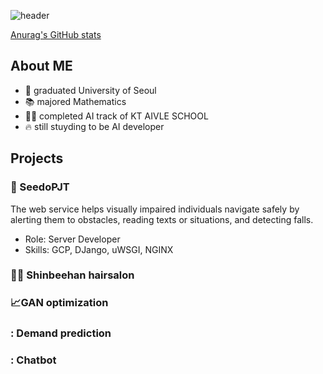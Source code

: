![header](https://capsule-render.vercel.app/api?type=waving&color=99CCFF&height=100&section=header&text=Cheongbee%20Park&fontSize=50)

[Anurag's GitHub stats](https://github-readme-stats.vercel.app/api?username=anuraghazra&show_icons=true&theme=transparent)

## About ME

- 🏫 graduated University of Seoul
- 📚 majored Mathematics
- 👩‍💻 completed AI track of KT AIVLE SCHOOL
- 🔥 still stuyding to be AI developer

## Projects
### 📱 SeedoPJT
  The web service helps visually impaired individuals navigate safely by alerting them to obstacles, reading texts or situations, and detecting falls.  
- Role: Server Developer
- Skills: GCP, DJango, uWSGI, NGINX
### 💇‍♂️ Shinbeehan hairsalon

### 📈GAN optimization
### : Demand prediction
### : Chatbot
<!--
**07070700/07070700** is a ✨ _special_ ✨ repository because its `README.md` (this file) appears on your GitHub profile.

Here are some ideas to get you started:

- 🔭 I’m currently working on ...
- 🌱 I’m currently learning ...
- 👯 I’m looking to collaborate on ...
- 🤔 I’m looking for help with ...
- 💬 Ask me about ...
- 📫 How to reach me: ...
- 😄 Pronouns: ...
- ⚡ Fun fact: ...
-->
